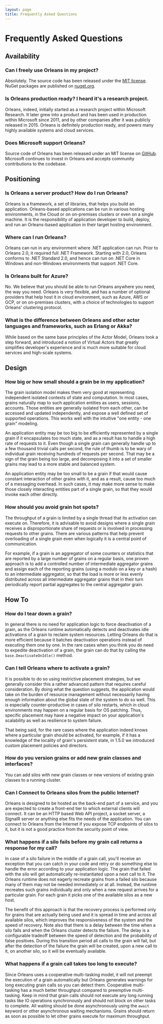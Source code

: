 ```yaml
---
layout: page
title: Frequently Asked Questions
---
```


# Frequently Asked Questions

## Availability

### Can I freely use Orleans in my project?

Absolutely. The source code has been released under the [MIT license](https://github.com/dotnet/orleans/blob/master/LICENSE). NuGet packages are published on [nuget.org](https://www.nuget.org/profiles/Orleans).

### Is Orleans production ready? I heard it's a research project.

Orleans, indeed, initially started as a research project within Microsoft Research. It later grew into a product and has been used in production within Microsoft since 2011, and by other companies after it was publicly released in 2015. Orleans is definitely production ready, and powers many highly available systems and cloud services.

### Does Microsoft support Orleans?

Source code of Orleans has been released under an MIT license on [GitHub](https://github.com/dotnet/orleans). Microsoft continues to invest in Orleans and accepts community contributions to the codebase.

## Positioning

### Is Orleans a server product? How do I run Orleans?

Orleans is a framework, a set of libraries, that helps you build an application. Orleans-based applications can be run in various hosting environments, in the Cloud or on on-premises clusters or even on a single machine. It is the responsibility of application developer to build, deploy, and run an Orleans-based application in their target hosting environment.

### Where can I run Orleans?

Orleans can run in any environment where .NET application can run. Prior to Orleans 2.0, it required full .NET Framework. Starting with 2.0, Orleans conforms to .NET Standard 2.0, and hence can run on .NET Core in Windows and non-Windows environments that support .NET Core.

### Is Orleans built for Azure?

No. We believe that you should be able to run Orleans anywhere you need, the way you need. Orleans is very flexible, and has a number of optional providers that help host it in cloud environment, such as Azure, AWS or GCP, or on on-premises clusters, with a choice of technologies to support Orleans' clustering protocol.

### What is the difference between Orleans and other actor languages and frameworks, such as Erlang or Akka?

While based on the same base principles of the Actor Model, Orleans took a step forward, and introduced a notion of Virtual Actors that greatly simplifies developer's experience and is much more suitable for cloud services and high-scale systems.

## Design

### How big or how small should a grain be in my application?

The grain isolation model makes them very good at representing independent isolated contexts of state and computation. In most cases, grains naturally map to such application entities as users, sessions, accounts. Those entities are generally isolated from each other, can be accessed and updated independently, and expose a well defined set of supported operations. This works well with the intuitive "one entity - one grain" modeling.

An application entity may be too big to be efficiently represented by a single grain if it encapsulates too much state, and as a result has to handle a high rate of requests to it. Even though a single grain can generally handle up to a few thousand trivial calls per second, the rule of thumb is to be wary of individual grain receiving hundreds of requests per second. That may be a sign of the grain being too large, and decomposing it into a set of smaller grains may lead to a more stable and balanced system.

An application entity may be too small to be a grain if that would cause constant interaction of other grains with it, and as a result, cause too much of a messaging overhead. In such cases, it may make more sense to make those closely interacting entities part of a single grain, so that they would invoke each other directly.

### How should you avoid grain hot spots?

The throughput of a grain is limited by a single thread that its activation can execute on. Therefore, it is advisable to avoid designs where a single grain receives a disproportionate share of requests or is involved in processing requests to other grains. There are various patterns that help prevent overloading of a single grain even when logically it is a central point of communication.

For example, if a grain is an aggregator of some counters or statistics that are reported by a large number of grains on a regular basis, one proven approach is to add a controlled number of intermediate aggregator grains and assign each of the reporting grains (using a modulo on a key or a hash) to an intermediate aggregator, so that the load is more or less evenly distributed across all intermediate aggregator grains that in their turn periodically report partial aggregates to the central aggregator grain.

## How To

### How do I tear down a grain?

In general there is no need for application logic to force deactivation of a grain, as the Orleans runtime automatically detects and deactivates idle activations of a grain to reclaim system resources. Letting Orleans do that is more efficient because it batches deactivation operations instead of executing them one by one. In the rare cases when you think you do need to expedite deactivation of a grain, the grain can do that by calling the `base.DeactivateOnIdle()` method.

### Can I tell Orleans where to activate a grain?

It is possible to do so using restrictive placement strategies, but we generally consider this a rather advanced pattern that requires careful consideration. By doing what the question suggests, the application would take on the burden of resource management without necessarily having enough information about the global state of the system to do so well. This is especially counter-productive in cases of silo restarts, which in cloud environments may happen on a regular basis for OS patching. Thus, specific placement may have a negative impact on your application's scalability as well as resilience to system failure.

That being said, for the rare cases where the application indeed knows where a particular grain should be activated, for example, if it has a knowledge of the locality of grain's persistent state, in 1.5.0 we introduced custom placement policies and directors.

### How do you version grains or add new grain classes and interfaces?

You can add silos with new grain classes or new versions of existing grain classes to a running cluster.

### Can I Connect to Orleans silos from the public Internet?

Orleans is designed to be hosted as the back-end part of a service, and you are expected to create a front-end tier to which external clients will connect. It can be an HTTP based Web API project, a socket server, a SignalR server or anything else fits the needs of the application. You can connect to Orleans from the Internet if you expose TCP endpoints of silos to it, but it is not a good practice from the security point of view.

### What happens if a silo fails before my grain call returns a response for my call?

In case of a silo failure in the middle of a grain call, you'll receive an exception that you can catch in your code and retry or do something else to handle the error according to your application logic. The grain that failed with the silo will get automatically re-instantiated upon a next call to it. The Orleans runtime does not eagerly recreate grains from a failed silo because many of them may not be needed immediately or at all. Instead, the runtime recreates such grains individually and only when a new request arrives for a particular grain. For each grain it picks one of the available silos as a new host.

The benefit of this approach is that the recovery process is performed only for grains that are actually being used and it is spread in time and across all available silos, which improves the responsiveness of the system and the speed of recovery. Note also that there is a delay between the time when a silo fails and when the Orleans cluster detects the failure. The delay is a configurable tradeoff between the speed of detection and the probability of false positives. During this transition period all calls to the grain will fail, but after the detection of the failure the grain will be created, upon a new call to it, on another silo, so it will be eventually available.

### What happens if a grain call takes too long to execute?

Since Orleans uses a cooperative multi-tasking model, it will not preempt the execution of a grain automatically but Orleans generates warnings for long executing grain calls so you can detect them. Cooperative multi-tasking has a much better throughput compared to preemptive multi-tasking. Keep in mind that grain calls should not execute any long running tasks like IO operations synchronously and should not block on other tasks to complete. All waiting should be done asynchronously using the `await` keyword or other asynchronous waiting mechanisms. Grains should return as soon as possible to let other grains execute for maximum throughput.
